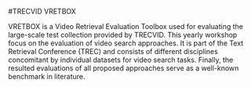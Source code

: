 #TRECVID VRETBOX

VRETBOX is a Video Retrieval Evaluation Toolbox used for evaluating the large-scale test collection provided by TRECVID.  This yearly workshop focus on the evaluation of video search approaches. It is part of the Text Retrieval Conference (TREC) and consists of different disciplines concomitant by individual datasets for video search tasks. Finally, the resulted evaluations of all proposed approaches serve as a well-known benchmark in literature.